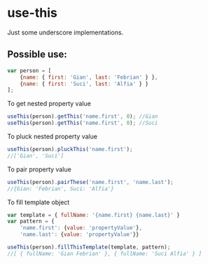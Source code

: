 use-this
========

Just some underscore implementations. 

Possible use:
---------

````javascript
var person = [
    {name: { first: 'Gian', last: 'Febrian' } },
    {name: { first: 'Suci', last: 'Alfia' } }
];
````

To get nested property value 
````javascript
useThis(person).getThis('name.first', 0); //Gian
useThis(person).getThis('name.first', 0); //Suci
````

To pluck nested property value 
````javascript
useThis(person).pluckThis('name.first'); 
//['Gian', 'Suci']
````

To pair property value
````javascript
useThis(person).pairThese('name.first', 'name.last'); 
//{Gian: 'Febrian', Suci: 'Alfia'}
````

To fill template object
````javascript
var template = { fullName: '{name.first} {name.last}' }
var pattern = { 
    'name.first': {value: 'propertyValue'}, 
    'name.last': {value: 'propertyValue'}}

useThis(person).fillThisTemplate(template, pattern); 
//[ { fullName: 'Gian Febrian' }, { fullName: 'Suci Alfia' } ]
````


